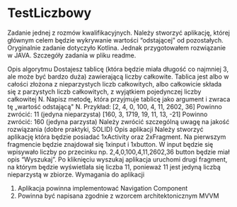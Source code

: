 # TestLiczbowy
Zadanie jednej z rozmów kwalifikacyjnych. Należy stworzyć aplikację, której głównym celem będzie wykrywanie wartości “odstającej” od pozostałych. Oryginalnie zadanie dotyczyło Kotlina. Jednak przygotowałem rozwiązanie w JAVA.  Szczegóły zadania w pliku readme.

Opis algorytmu
Dostajesz tablicę (która będzie miała długość co najmniej 3, ale może być bardzo duża)
zawierającą liczby całkowite. Tablica jest albo w całości złożona z nieparzystych liczb
całkowitych, albo całkowicie składa się z parzystych liczb całkowitych, z wyjątkiem
pojedynczej liczby całkowitej N. Napisz metodę, która przyjmuje tablicę jako argument i
zwraca tę „wartość odstającą" N.
Przykład:
[2, 4, 0, 100, 4, 11, 2602, 36]
Powinno zwrócić: 11 (jedyna nieparzysta)
[160, 3, 1719, 19, 11, 13, -21]
Powinno zwrócić: 160 (jedyna parzysta)
Należy zwrócić szczególną uwagę na jakość rozwiązania (dobre praktyki, SOLID)
Opis aplikacji
Należy stworzyć aplikację która będzie posiadać 1xActivity oraz 2xFragment. Na pierwszym
fragmencie będzie znajdował się 1xinput i 1xbutton. W input będzie się wpisywało liczby po
przecinku np. 2,4,0,100,4,11,2602,36 button będzie miał opis “Wyszukaj”. Po kliknięciu
wyszukaj aplikacja uruchomi drugi fragment, na którym będzie wyświetlała się liczba 11,
ponieważ 11 jest jedyną liczbą nieparzystą w zbiorze.
Wymagania do aplikacji
1. Aplikacja powinna implementować Navigation Component
2. Powinna być napisana zgodnie z wzorcem architektonicznym MVVM
